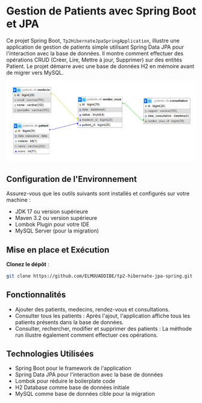 # Gestion de Patients avec Spring Boot et JPA

Ce projet Spring Boot, `Tp2HibernateJpaSpringApplication`, illustre une application de gestion de patients simple utilisant Spring Data JPA pour l'interaction avec la base de données. Il montre comment effectuer des opérations CRUD (Créer, Lire, Mettre à jour, Supprimer) sur des entités Patient. Le projet démarre avec une base de données H2 en mémoire avant de migrer vers MySQL.

<img src="src/main/resources/img/db.png" >

## Configuration de l'Environnement

Assurez-vous que les outils suivants sont installés et configurés sur votre machine :

- JDK 17 ou version supérieure
- Maven 3.2 ou version supérieure
- Lombok Plugin pour votre IDE
- MySQL Server (pour la migration)

## Mise en place et Exécution

**Clonez le dépôt** :
   
   ```bash
   git clone https://github.com/ELMOUADDIBE/tp2-hibernate-jpa-spring.git
   ```

## Fonctionnalités
- Ajouter des patients, medecins, rendez-vous et consultations.
- Consulter tous les patients : Après l'ajout, l'application affiche tous les patients présents dans la base de données.
- Consulter, rechercher, modifier et supprimer des patients : La méthode run illustre également comment effectuer ces opérations.
   
## Technologies Utilisées
- Spring Boot pour le framework de l'application
- Spring Data JPA pour l'interaction avec la base de données
- Lombok pour réduire le boilerplate code
- H2 Database comme base de données initiale
- MySQL comme base de données cible pour la migration
